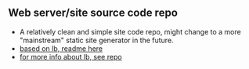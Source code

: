 ## Web server/site source code repo
- A relatively clean and simple site code repo, might change to a more "mainstream" static site generator in the future.
- [based on lb, readme here](lb-readme.md)
- [for more info about lb, see repo](https://github.com/LukeSmithxyz/lb)
